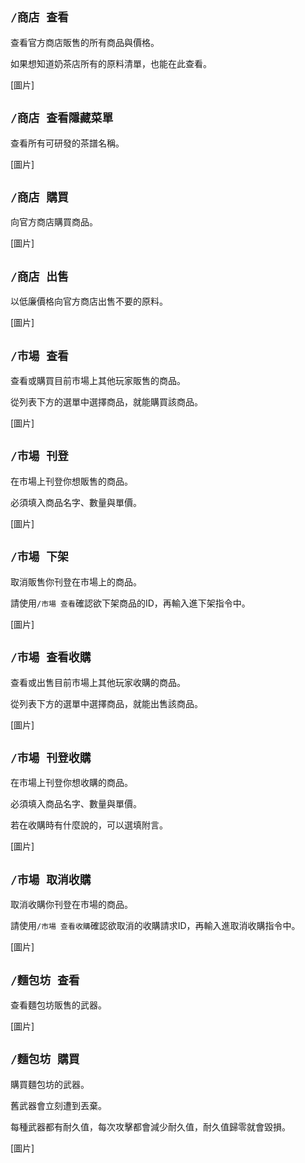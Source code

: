 ## `/商店 查看`
查看官方商店販售的所有商品與價格。

如果想知道奶茶店所有的原料清單，也能在此查看。

[圖片]

## `/商店 查看隱藏菜單`
查看所有可研發的茶譜名稱。

[圖片]

## `/商店 購買`
向官方商店購買商品。

[圖片]

## `/商店 出售`
以低廉價格向官方商店出售不要的原料。

[圖片]

## `/市場 查看`
查看或購買目前市場上其他玩家販售的商品。

從列表下方的選單中選擇商品，就能購買該商品。

[圖片]

## `/市場 刊登`
在市場上刊登你想販售的商品。

必須填入商品名字、數量與單價。

[圖片]

## `/市場 下架`
取消販售你刊登在市場上的商品。

請使用`/市場 查看`確認欲下架商品的ID，再輸入進下架指令中。

[圖片]

## `/市場 查看收購`
查看或出售目前市場上其他玩家收購的商品。

從列表下方的選單中選擇商品，就能出售該商品。

[圖片]

## `/市場 刊登收購`
在市場上刊登你想收購的商品。

必須填入商品名字、數量與單價。

若在收購時有什麼說的，可以選填附言。

[圖片]

## `/市場 取消收購`
取消收購你刊登在市場的商品。

請使用`/市場 查看收購`確認欲取消的收購請求ID，再輸入進取消收購指令中。

[圖片]

## `/麵包坊 查看`
查看麵包坊販售的武器。

[圖片]

## `/麵包坊 購買`
購買麵包坊的武器。

舊武器會立刻遭到丟棄。

每種武器都有耐久值，每次攻擊都會減少耐久值，耐久值歸零就會毀損。

[圖片]
